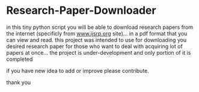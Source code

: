 # Research-Paper-Downloader

in this tiny python script you will be able to download research papers from the internet 
(specificly from www.ijsrp.org site)... in a pdf format that you can view and read.
this project was intended to use for downloading you desired research paper for those who want to deal with acquiring lot of papers
at once... the project is under-development and only portion of it is completed

if you have new idea to add or improve please contribute.

thank you
